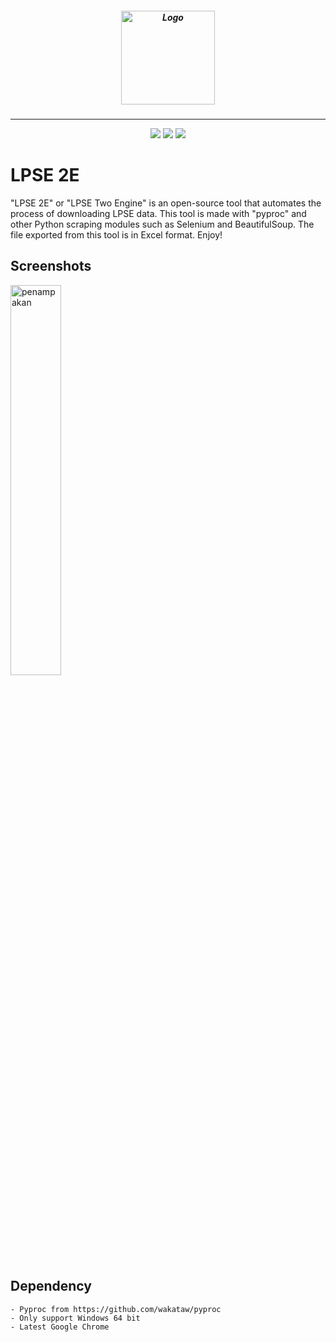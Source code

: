 <h5 align="center">
  <img src="https://seimpairiyun.thedev.id/img/lpse2e.png" width="150px" alt="Logo">
</h5>

---

<p align="center">
<img src="https://img.shields.io/badge/python-3.x-yellow.svg">
<img src="https://img.shields.io/badge/license-MIT-red.svg">
<img src="https://img.shields.io/badge/tools-scrapping|web%20automation-blue"> 
</p>


# LPSE 2E
"LPSE 2E" or "LPSE Two Engine" is an open-source tool that automates the process of downloading LPSE data. This tool is made with "pyproc" and other Python scraping modules such as Selenium and BeautifulSoup. The file exported from this tool is in Excel format. Enjoy!

## Screenshots
<img src="https://i.ibb.co/rFgdqDh/LPSE-2E.png" width="40%"  alt="penampakan">

## Dependency
```
- Pyproc from https://github.com/wakataw/pyproc
- Only support Windows 64 bit
- Latest Google Chrome 
```
